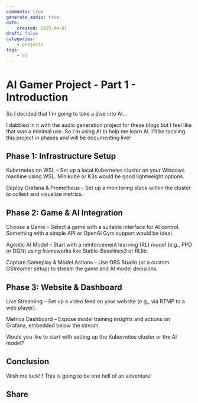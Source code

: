 ```yaml
---
comments: true
generate_audio: true
date:
    created: 2025-04-01
draft: false
categories:
    - projects
tags:
    - ai
---
```

# AI Gamer Project - Part 1 - Introduction

So I decided that I'm going to take a dive into AI...

<!-- more -->

I dabbled in it with the audio generation project for these blogs but I feel like that was a minimal use. So I'm using AI to help me learn AI. I'll be tackling this project in phases and will be documenting live!

## Phase 1: Infrastructure Setup

Kubernetes on WSL – Set up a local Kubernetes cluster on your Windows machine using WSL. Minikube or K3s would be good lightweight options.

Deploy Grafana & Prometheus – Set up a monitoring stack within the cluster to collect and visualize metrics.

## Phase 2: Game & AI Integration

Choose a Game – Select a game with a suitable interface for AI control. Something with a simple API or OpenAI Gym support would be ideal.

Agentic AI Model – Start with a reinforcement learning (RL) model (e.g., PPO or DQN) using frameworks like Stable-Baselines3 or RLlib.

Capture Gameplay & Model Actions – Use OBS Studio (or a custom GStreamer setup) to stream the game and AI model decisions.

## Phase 3: Website & Dashboard

Live Streaming – Set up a video feed on your website (e.g., via RTMP to a web player).

Metrics Dashboard – Expose model training insights and actions on Grafana, embedded below the stream.

Would you like to start with setting up the Kubernetes cluster or the AI model?

## Conclusion

Wish me luck!!! This is going to be one hell of an adventure!

## Share
